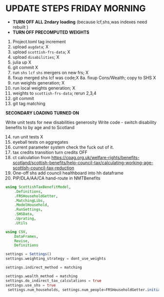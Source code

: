 # UPDATE STEPS FRIDAY MORNING 

* **TURN OFF ALL 2ndary loading** (because lcf,shs,was indexes need rebuilt )
* **TURN OFF PRECOMPUTED WEIGHTS**

1. Project.toml tag increment
2. upload `augdata`; X
3. upload `scottish-frs-data`; X
4. upload `disabilities`; X
5. julia up X
6. git commit X
7. run `shs` `lcf` `shs` mergers on new frs; X
8. fixup merged shs lcf was code;X
8a. fixup Cons/Wealth; copy to SHS X
9. run weights generation; X
10. run local weights generation; X
11. weights to  `scottish-frs-data`; rerun 2,3,4
12. git commit
13. git tag matching

**SECONDARY LOADING TURNED ON**

Write unit tests for new disabilities generosity
Write code - switch disability benefits to by age and to Scotland

14. run unit tests X
15. eyeball tests on aggregates 
16. current parameter system check the fuck out of it.
17. tax credits transition turn credits OFF
18. ct calculation from https://cpag.org.uk/welfare-rights/benefits-scotland/scottish-benefits/help-council-tax/calculating-working-age-scottish-council-tax-reduction
19. One-off shs add council healthboard into hh dataframe
20. PIP/DLA/AA/CA hand-route in NMTBenefits

```julia
using ScottishTaxBenefitModel,
    .Definitions,
    .FRSHouseholdGetter,
    .MatchingLibs,
    .ModelHousehold,
    .RunSettings,
    .SHSData,
    .Uprating,
    .Utils

using CSV,
    DataFrames,
    Revise,
    Definitions

settings = Settings()
settings.weighting_strategy = dont_use_weights

settings.indirect_method = matching

settings.wealth_method = matching
settings.do_indirect_tax_calculations = true
settings.use_shs = true
 settings.num_households, settings.num_people=FRSHouseholdGetter.initialise(settings; reset=true)


```